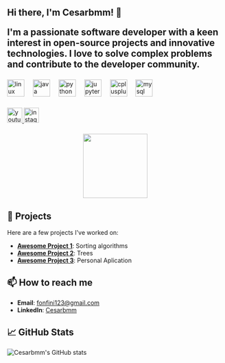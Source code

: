<h2 align="left">Hi there, I'm Cesarbmm! 👋

I'm a passionate software developer with a keen interest in open-source projects and innovative technologies. I love to solve complex problems and contribute to the developer community.</h2>

###

<div align="left">
  <img src="https://cdn.jsdelivr.net/gh/devicons/devicon/icons/linux/linux-original.svg" height="40" alt="linux logo"  />
  <img width="12" />
  <img src="https://cdn.jsdelivr.net/gh/devicons/devicon/icons/java/java-original.svg" height="40" alt="java logo"  />
  <img width="12" />
  <img src="https://cdn.jsdelivr.net/gh/devicons/devicon/icons/python/python-original.svg" height="40" alt="python logo"  />
  <img width="12" />
  <img src="https://cdn.jsdelivr.net/gh/devicons/devicon/icons/jupyter/jupyter-original.svg" height="40" alt="jupyter logo"  />
  <img width="12" />
  <img src="https://cdn.jsdelivr.net/gh/devicons/devicon/icons/cplusplus/cplusplus-original.svg" height="40" alt="cplusplus logo"  />
  <img width="12" />
  <img src="https://cdn.jsdelivr.net/gh/devicons/devicon/icons/mysql/mysql-original.svg" height="40" alt="mysql logo"  />
</div>

###

<div align="left">
  <a href="https://www.youtube.com/@Cesarbmm" target="_blank">
    <img src="https://img.shields.io/static/v1?message=Youtube&logo=youtube&label=&color=ef9813&logoColor=white&labelColor=&style=for-the-badge" height="35" alt="youtube logo"  />
  </a>
  <a href="https://www.instagram.com/cesarbmk/" target="_blank">
    <img src="https://img.shields.io/static/v1?message=Instagram&logo=instagram&label=&color=2e0943&logoColor=white&labelColor=&style=for-the-badge" height="35" alt="instagram logo"  />
  </a>
</div>

###

<div align="center">
  <img height="150" src="https://media1.giphy.com/media/v1.Y2lkPTc5MGI3NjExZ294cHVpNjF0ZTUzaDdkZWw3c3U4anVmeGV0aHdvNWxqampkdzIxYyZlcD12MV9pbnRlcm5hbF9naWZfYnlfaWQmY3Q9Zw/j4sGfjXs2e0Du/giphy.gif"  />
</div>

###

## 🚀 Projects

Here are a few projects I've worked on:

- **[Awesome Project 1](https://github.com/Cesarbmm/Proyecto-Busquedas-Ordenamiento.git)**: Sorting algorithms 
- **[Awesome Project 2](https://github.com/Cesarbmm/PROYECTRO-EXTRA-modificado.git)**: Trees
- **[Awesome Project 3](https://github.com/Cesarbmm/Aplicacion-Personal.git)**: Personal Aplication


## 📫 How to reach me

- **Email**: fonfini123@gmail.com
- **LinkedIn**: [Cesarbmm](https://www.linkedin.com/in/cesarbmm)
## 📈 GitHub Stats

![Cesarbmm's GitHub stats](https://github-readme-stats.vercel.app/api?username=Cesarbmm&show_icons=true&theme=radical)



